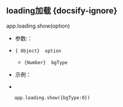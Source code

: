 ##  loading加载 {docsify-ignore}
 app.loading.show(option)
 * 参数:：
  * ``{ Object}  option ``
    * ``{Number}  bgType``

* 示例：
* 
```
   app.loading.show({bgType:0})

```